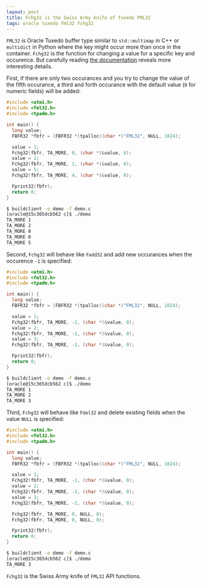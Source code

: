 ```yaml
---
layout: post
title: Fchg32 is the Swiss Army knife of Tuxedo FML32
tags: oracle tuxedo fml32 fchg32
---
```


`FML32` is Oracle Tuxedo buffer type similar to `std::multimap` in C++ or `multidict` in Python where the key might occur more than once in the container. `Fchg32` is the function for changing a value for a specific key and occurence. But carefully reading [the documentation](https://docs.oracle.com/cd/E53645_01/tuxedo/docs12cr2/rf3fml/rf3fml.html#1005951) reveals more interesting details.

First, if there are only two occurances and you try to change the value of the fifth occurance, a third and forth occurance with the default value (`0` for numeric fields) will be added:

```c
#include <atmi.h>
#include <fml32.h>
#include <tpadm.h>

int main() {
  long value;
  FBFR32 *fbfr = (FBFR32 *)tpalloc((char *)"FML32", NULL, 1024);

  value = 1;
  Fchg32(fbfr, TA_MORE, 0, (char *)&value, 0);
  value = 2;
  Fchg32(fbfr, TA_MORE, 1, (char *)&value, 0);
  value = 5;
  Fchg32(fbfr, TA_MORE, 4, (char *)&value, 0);

  Fprint32(fbfr);
  return 0;
}
```

```bash
$ buildclient -o demo -f demo.c
[oracle@15c365dcb562 c]$ ./demo
TA_MORE 1
TA_MORE 2
TA_MORE 0
TA_MORE 0
TA_MORE 5
```

Second, `Fchg32` will behave like `Fadd32` and add new occurances when the occurence `-1` is specified:

```c
#include <atmi.h>
#include <fml32.h>
#include <tpadm.h>

int main() {
  long value;
  FBFR32 *fbfr = (FBFR32 *)tpalloc((char *)"FML32", NULL, 1024);

  value = 1;
  Fchg32(fbfr, TA_MORE, -1, (char *)&value, 0);
  value = 2;
  Fchg32(fbfr, TA_MORE, -1, (char *)&value, 0);
  value = 3;
  Fchg32(fbfr, TA_MORE, -1, (char *)&value, 0);

  Fprint32(fbfr);
  return 0;
}
```

```bash
$ buildclient -o demo -f demo.c
[oracle@15c365dcb562 c]$ ./demo
TA_MORE 1
TA_MORE 2
TA_MORE 3
```

Third, `Fchg32` will behave like `Fdel32` and delete existing fields when the value `NULL` is specified:

```c
#include <atmi.h>
#include <fml32.h>
#include <tpadm.h>

int main() {
  long value;
  FBFR32 *fbfr = (FBFR32 *)tpalloc((char *)"FML32", NULL, 1024);

  value = 1;
  Fchg32(fbfr, TA_MORE, -1, (char *)&value, 0);
  value = 2;
  Fchg32(fbfr, TA_MORE, -1, (char *)&value, 0);
  value = 3;
  Fchg32(fbfr, TA_MORE, -1, (char *)&value, 0);

  Fchg32(fbfr, TA_MORE, 0, NULL, 0);
  Fchg32(fbfr, TA_MORE, 0, NULL, 0);

  Fprint32(fbfr);
  return 0;
}
```

```bash
$ buildclient -o demo -f demo.c
[oracle@15c365dcb562 c]$ ./demo
TA_MORE 3
```

`Fchg32` is the Swiss Army knife of `FML32` API functions.
